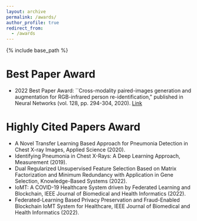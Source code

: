 ```yaml
---
layout: archive
permalink: /awards/
author_profile: true
redirect_from:
  - /awards
---
```


{% include base_path %}

Best Paper Award
======
* 2022 Best Paper Award: ``Cross-modality paired-images generation and augmentation for RGB-infrared person re-identification," published in Neural Networks (vol. 128, pp. 294-304, 2020). [Link](https://www.sciencedirect.com/journal/neural-networks/about/awards#announcement-of-the-neural-networks-2022-best-paper-award)


Highly Cited Papers Award
======
* A Novel Transfer Learning Based Approach for Pneumonia Detection in Chest X-ray Images, Applied Science (2020). 
* Identifying Pneumonia in Chest X-Rays: A Deep Learning Approach, Measurement (2019).
* Dual Regularized Unsupervised Feature Selection Based on Matrix Factorization and Minimum Redundancy with Application in Gene Selection,  Knowledge-Based Systems (2022).
* IoMT: A COVID-19 Healthcare System driven by Federated Learning and Blockchain, IEEE Journal of Biomedical and Health Informatics (2022).
* Federated-Learning Based Privacy Preservation and Fraud-Enabled Blockchain IoMT System for Healthcare, IEEE Journal of Biomedical and Health Informatics (2022).
  
